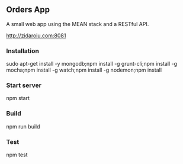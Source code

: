## Orders App

A small web app using the MEAN stack and a RESTful API.

http://zidaroiu.com:8081

### Installation

sudo apt-get install -y mongodb;npm install -g grunt-cli;npm install -g mocha;npm install -g watch;npm install -g nodemon;npm install

### Start server

npm start

### Build

npm run build

### Test

npm test